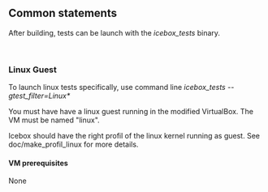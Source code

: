 ## Common statements

After building, tests can be launch with the _icebox_tests_ binary.

<br>

### Linux Guest

To launch linux tests specifically, use command line _icebox_tests --gtest_filter=Linux*_

You must have have a linux guest running in the modified VirtualBox. The VM must be named "linux".

Icebox should have the right profil of the linux kernel running as guest. See doc/make_profil_linux for more details.

#### VM prerequisites
None